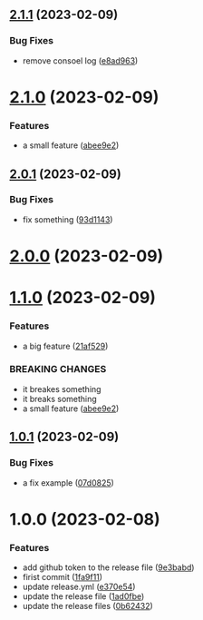 ## [2.1.1](https://github.com/Shaker-Hamdi/test-deployment/compare/v2.1.0...v2.1.1) (2023-02-09)


### Bug Fixes

* remove consoel log ([e8ad963](https://github.com/Shaker-Hamdi/test-deployment/commit/e8ad963e5f5cc6636362ba5267b872e9f7231c7f))

# [2.1.0](https://github.com/Shaker-Hamdi/test-deployment/compare/v2.0.1...v2.1.0) (2023-02-09)


### Features

* a small feature ([abee9e2](https://github.com/Shaker-Hamdi/test-deployment/commit/abee9e2217db573bbd27aeb80248351e79774d9b))

## [2.0.1](https://github.com/Shaker-Hamdi/test-deployment/compare/v2.0.0...v2.0.1) (2023-02-09)

### Bug Fixes

- fix something ([93d1143](https://github.com/Shaker-Hamdi/test-deployment/commit/93d114374c82f85ef7e949ea12c1f544121ce37a))

# [2.0.0](https://github.com/Shaker-Hamdi/test-deployment/compare/v1.0.1...v2.0.0) (2023-02-09)

# [1.1.0](https://github.com/Shaker-Hamdi/test-deployment/compare/v1.0.1...v1.1.0) (2023-02-09)

### Features

- a big feature ([21af529](https://github.com/Shaker-Hamdi/test-deployment/commit/21af529573a5aaef0ea984d854ba1e885a55a693))

### BREAKING CHANGES

- it breakes something
- it breaks something
- a small feature ([abee9e2](https://github.com/Shaker-Hamdi/test-deployment/commit/abee9e2217db573bbd27aeb80248351e79774d9b))

## [1.0.1](https://github.com/Shaker-Hamdi/test-deployment/compare/v1.0.0...v1.0.1) (2023-02-09)

### Bug Fixes

- a fix example ([07d0825](https://github.com/Shaker-Hamdi/test-deployment/commit/07d082530c95028977c21f9380859bdb8407e383))

# 1.0.0 (2023-02-08)

### Features

- add github token to the release file ([9e3babd](https://github.com/Shaker-Hamdi/test-deployment/commit/9e3babd3ad053424f02c2711d4b47e80a1adced0))
- firist commit ([1fa9f11](https://github.com/Shaker-Hamdi/test-deployment/commit/1fa9f11fd59bbbe0f6a9a450a1de6cc1861bf413))
- update release.yml ([e370e54](https://github.com/Shaker-Hamdi/test-deployment/commit/e370e549b64c83536d06bec4f9d79fa9aef3dd06))
- update the release file ([1ad0fbe](https://github.com/Shaker-Hamdi/test-deployment/commit/1ad0fbe0b633860b368037e6aad0b469a9f1a6f0))
- update the release files ([0b62432](https://github.com/Shaker-Hamdi/test-deployment/commit/0b62432ea75233be07ac10e28d25469897527a93))
